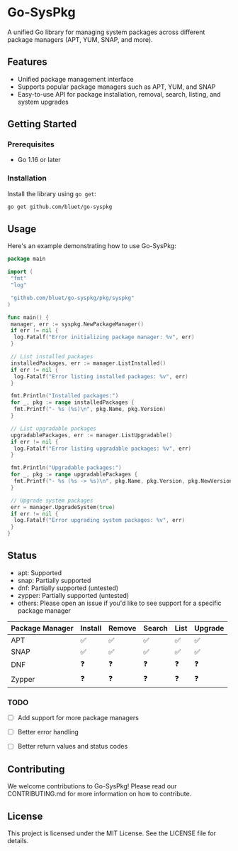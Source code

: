 # Go-SysPkg

A unified Go library for managing system packages across different package managers (APT, YUM, SNAP, and more).

## Features

- Unified package management interface
- Supports popular package managers such as APT, YUM, and SNAP
- Easy-to-use API for package installation, removal, search, listing, and system upgrades

## Getting Started

### Prerequisites

- Go 1.16 or later

### Installation

Install the library using `go get`:

```bash
go get github.com/bluet/go-syspkg
```

## Usage

Here's an example demonstrating how to use Go-SysPkg:

```go
package main

import (
 "fmt"
 "log"

 "github.com/bluet/go-syspkg/pkg/syspkg"
)

func main() {
 manager, err := syspkg.NewPackageManager()
 if err != nil {
  log.Fatalf("Error initializing package manager: %v", err)
 }

 // List installed packages
 installedPackages, err := manager.ListInstalled()
 if err != nil {
  log.Fatalf("Error listing installed packages: %v", err)
 }

 fmt.Println("Installed packages:")
 for _, pkg := range installedPackages {
  fmt.Printf("- %s (%s)\n", pkg.Name, pkg.Version)
 }

 // List upgradable packages
 upgradablePackages, err := manager.ListUpgradable()
 if err != nil {
  log.Fatalf("Error listing upgradable packages: %v", err)
 }

 fmt.Println("Upgradable packages:")
 for _, pkg := range upgradablePackages {
  fmt.Printf("- %s (%s -> %s)\n", pkg.Name, pkg.Version, pkg.NewVersion)
 }

 // Upgrade system packages
 err = manager.UpgradeSystem(true)
 if err != nil {
  log.Fatalf("Error upgrading system packages: %v", err)
 }
}

```

## Status
- apt: Supported
- snap: Partially supported
- dnf: Partially supported (untested)
- zypper: Partially supported (untested)
- others: Please open an issue if you'd like to see support for a specific package manager

| Package Manager | Install | Remove | Search | List | Upgrade |
| --------------- | ------- | ------ | ------ | ---- | ------- |
| APT             | ✅      | ✅     | ✅     | ✅   | ✅      |
| SNAP            | ✅      | ✅     | ✅     | ✅   | ✅      |
| DNF             | ❓      | ❓   | ❓     | ❓   | ❓      |
| Zypper          | ❓      | ❓   | ❓     | ❓   | ❓      |

### TODO
- [ ] Add support for more package managers
- [ ] Better error handling
- [ ] Better return values and status codes


## Contributing
We welcome contributions to Go-SysPkg! Please read our CONTRIBUTING.md for more information on how to contribute.

## License
This project is licensed under the MIT License. See the LICENSE file for details.
